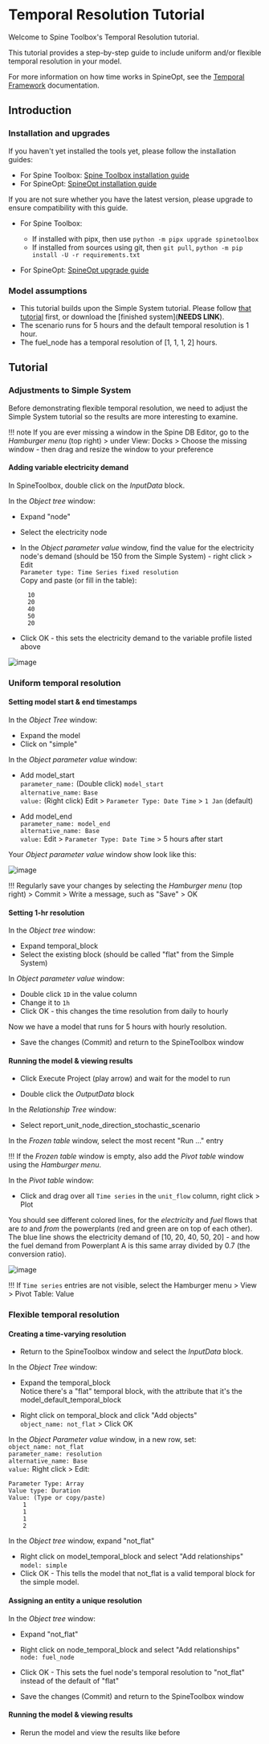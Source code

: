 # Temporal Resolution Tutorial

Welcome to Spine Toolbox's Temporal Resolution tutorial.

This tutorial provides a step-by-step guide to include uniform and/or flexible temporal resolution in your model.

For more information on how time works in SpineOpt, see the [Temporal Framework](https://spine-tools.github.io/SpineOpt.jl/latest/advanced_concepts/temporal_framework/) documentation.

## Introduction

### Installation and upgrades

If you haven't yet installed the tools yet, please follow the installation guides: 
- For Spine Toolbox: [Spine Toolbox installation guide](https://github.com/spine-tools/SpineOpt.jl#installation)
- For SpineOpt: [SpineOpt installation guide](https://github.com/spine-tools/Spine-Toolbox#installation)

If you are not sure whether you have the latest version, please upgrade to ensure compatibility with this guide.

- For Spine Toolbox:
    - If installed with pipx, then use `python -m pipx upgrade spinetoolbox`
    - If installed from sources using git, then `git pull`, `python -m pip install -U -r requirements.txt`

- For SpineOpt: [SpineOpt upgrade guide](https://github.com/spine-tools/SpineOpt.jl#upgrading)

### Model assumptions 

- This tutorial builds upon the Simple System tutorial. Please follow [that tutorial](https://spine-tools.github.io/SpineOpt.jl/latest/tutorial/simple_system/) first, or download the [finished system](**NEEDS LINK**).
- The scenario runs for 5 hours and the default temporal resolution is 1 hour.
- The fuel_node has a temporal resolution of [1, 1, 1, 2] hours.

## Tutorial

### Adjustments to Simple System

Before demonstrating flexible temporal resolution, we need to adjust the Simple System tutorial so the results are more interesting to examine.

!!! note If you are ever missing a window in the Spine DB Editor, go to the *Hamburger menu* (top right) > under View: Docks > Choose the missing window - then drag and resize the window to your preference

#### Adding variable electricity demand

In SpineToolbox, double click on the *InputData*  block.

In the *Object tree* window:
- Expand "node"
- Select the electricity node
- In the *Object parameter value* window, find the value for the electricity node's demand (should be 150 from the Simple System) - right click > Edit\
	`Parameter type: Time Series fixed resolution`\
	Copy and paste (or fill in the table):
	
		10
		20
		40
		50
		20

- Click OK - this sets the electricity demand to the variable profile listed above

![image](figs_temporal_resolution/temporal_resolution_time_series_demand.PNG)

### Uniform temporal resolution

#### Setting model start & end timestamps

In the *Object Tree* window:
- Expand the model
- Click on "simple"

In the *Object parameter value* window:
- Add model_start \
	`parameter_name:` (Double click) `model_start`\
	`alternative_name:` `Base`\
	`value:` (Right click) Edit > `Parameter Type: Date Time` > `1 Jan` (default)

- Add model_end\
	`parameter_name: model_end`\
	`alternative_name: Base`\
	`value:` Edit > `Parameter Type: Date Time` > 5 hours after start

Your *Object parameter value* window show look like this:

![image](figs_temporal_resolution/temporal_resolution_model_start_end.PNG)

!!! Regularly save your changes by selecting the *Hamburger menu* (top right) > Commit > Write a message, such as "Save" > OK

#### Setting 1-hr resolution

In the *Object tree* window:
- Expand temporal_block
- Select the existing block (should be called "flat" from the Simple System)

In *Object parameter value* window: 
- Double click `1D` in the value column
- Change it to `1h`
- Click OK - this changes the time resolution from daily to hourly

Now we have a model that runs for 5 hours with hourly resolution.

- Save the changes (Commit) and return to the SpineToolbox window

#### Running the model & viewing results

- Click Execute Project (play arrow) and wait for the model to run

- Double click the *OutputData* block

In the *Relationship Tree* window:

- Select report_unit_node_direction_stochastic_scenario

In the *Frozen table* window, select the most recent "Run ..." entry

!!! If the *Frozen table* window is empty, also add the *Pivot table* window using the *Hamburger menu*.

In the *Pivot table* window:
- Click and drag over all `Time series` in the `unit_flow` column, right click > Plot

You should see different colored lines, for the *electricity* and *fuel* flows that are *to* and *from* the powerplants (red and green are on top of each other). The blue line shows the electricity demand of [10, 20, 40, 50, 20] - and how the fuel demand from Powerplant A is this same array divided by 0.7 (the conversion ratio).

![image](figs_temporal_resolution/temporal_resolution_uniform_results.PNG)

!!! If `Time series` entries are not visible, select the Hamburger menu > View > Pivot Table: Value

### Flexible temporal resolution

#### Creating a time-varying resolution

- Return to the SpineToolbox window and select the *InputData* block.

In the *Object Tree* window:
- Expand the temporal_block\
Notice there's a "flat" temporal block, with the attribute that it's the model_default_temporal_block

- Right click on temporal_block and click "Add objects"\
`object_name: not_flat` > Click OK

In the *Object Parameter value* window, in a new row, set:\
	`object_name: not_flat`\
	`parameter_name: resolution`\
	`alternative_name: Base`\
	`value:` Right click > Edit:

	Parameter Type: Array
	Value type: Duration
	Value: (Type or copy/paste)
		1
		1
		1
		2

In the *Object tree* window, expand "not_flat"
- Right click on model_temporal_block and select "Add relationships"\
	`model: simple`
- Click OK - This tells the model that not_flat is a valid temporal block for the simple model.

#### Assigning an entity a unique resolution

In the *Object tree* window:
- Expand "not_flat"

- Right click on node_temporal_block and select "Add relationships"\
	`node: fuel_node`
- Click OK - This sets the fuel node's temporal resolution to "not_flat" instead of the default of "flat"



- Save the changes (Commit) and return to the SpineToolbox window

#### Running the model & viewing results

- Rerun the model and view the results like before



